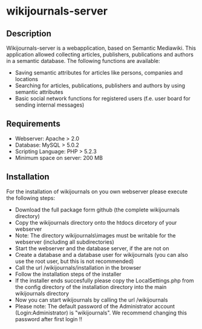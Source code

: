 wikijournals-server
===================

Description
-----------

Wikijournals-server is a webapplication, based on Semantic Mediawiki. This application allowed collecting articles, publishers, publications and authors in a semantic database. The following functions are available:

- Saving semantic attributes for articles like persons, companies and locations
- Searching for articles, publications, publishers and authors by using semantic attributes
- Basic social network functions for registered users (f.e. user board for sending internal messages)

Requirements
------------
- Webserver: Apache > 2.0
- Database: MySQL > 5.0.2
- Scripting Language: PHP > 5.2.3
- Minimum space on server: 200 MB

Installation
------------

For the installation of wikijournals on you own webserver please execute the following steps:

- Download the full package form github (the complete wikijournals directory)
- Copy the wikijournals directory onto the htdocs dircetory of your webserver
- Note: The directory wikijournals\images must be writable for the webserver (including all subdirectories) 
- Start the webserver and the database server, if the are not on
- Create a database and a database user for wikijournals (you can also use the root user, but this is not recommended)
- Call the url <www-root>/wikijournals/installation in the browser
- Follow the installation steps of the installer
- If the installer ends succesfully please copy the LocalSettings.php from the config directory of the installation directory into the main wikijournals directory
- Now you can start wikijournals by calling the url <www-root>/wikijournals
- Please note: The default password of the Administrator account (Login:Administrator) is "wikijournals". We recommend changing this password after first login !!